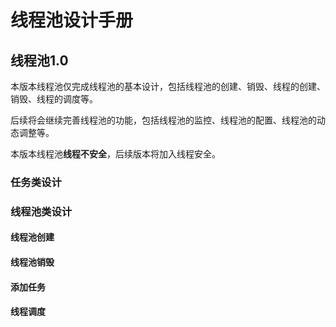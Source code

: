 # 线程池设计手册

## 线程池1.0

本版本线程池仅完成线程池的基本设计，包括线程池的创建、销毁、线程的创建、销毁、线程的调度等。

后续将会继续完善线程池的功能，包括线程池的监控、线程池的配置、线程池的动态调整等。

本版本线程池**线程不安全**，后续版本将加入线程安全。

### 任务类设计


### 线程池类设计

#### 线程池创建

#### 线程池销毁

#### 添加任务

#### 线程调度
